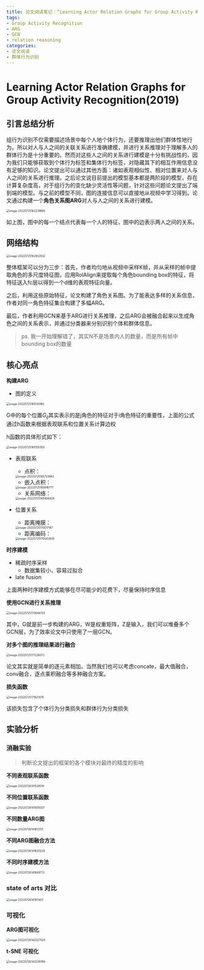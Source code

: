 ```yaml
---
title: 论文阅读笔记：“Learning Actor Relation Graphs for Group Activity Recognition”
tags: 
- Group Activity Recognition
- ARG
- GCN
- relation reasoning
categories:
- 论文阅读
- 群体行为识别
---
```


# Learning Actor Relation Graphs for Group Activity Recognition(2019)

## 引言总结分析

组行为识别不仅需要描述场景中每个人地个体行为，还要推理出他们群体性地行为。所以对人与人之间的关联关系进行准确建模，并进行关系推理对于理解多人的群体行为是十分重要的。然而对这些人之间的关系进行建模是十分有挑战性的，因为我们只能够获取到个体行为标签和集体行为标签，对隐藏其下的相互作用信息没有足够的知识。论文提出可以通过其他方面：诸如表观相似性、相对位置来对人与人之间的关系进行推理。之后论文说目前提出的模型基本都是两阶段的模型，存在计算复杂度高，对于组行为的变化缺少灵活性等问题，针对这些问题论文提出了端到端的模型。与之前的模型不同，图的连接信息可以直接地从视频中学习得到。论文通过构建一个**角色关系图ARG**对人与人之间的关系进行建模。

<img src="https://raw.githubusercontent.com/coelien/image-hosting/master/img/202207251622813.png" alt="image-20220725162239685" style="zoom:50%;" />

如上图，图中的每一个结点代表每一个人的特征，图中的边表示两人之间的关系。

## 网络结构

<img src="https://raw.githubusercontent.com/coelien/image-hosting/master/img/202207251629736.png" alt="image-20220725162932632" style="zoom:50%;" />

整体框架可以分为三步：首先，作者均匀地从视频中采样K帧，并从采样的帧中提取角色的多尺度特征图，应用RolAlign来提取每个角色bounding box的特征，将特征送入fc层以得到一个d维的表观特征向量。

之后，利用这些原始特征，论文构建了角色关系图。为了能表达多样的关系信息，作者对同一角色特征集合构建了多幅ARG。

最后，作者利用GCN来基于ARG进行关系推理，之后ARG会被融合起来以生成角色之间的关系表示，并通过分类器来分别识别个体和群体信息。

> ps. 我一开始理解错了，其实N不是场景内人的数量，而是所有帧中bounding box的数量

## 核心亮点

**构建ARG**

- 图的定义

<img src="https://raw.githubusercontent.com/coelien/image-hosting/master/img/202207251651189.png" alt="image-20220725165130160" style="zoom:50%;" />

G中的每个位置$G_{ij}$其实表示的是j角色的特征对于i角色特征的重要性，上面的公式通过h函数来根据表观联系和位置关系计算边权

h函数的具体形式如下：

<img src="https://raw.githubusercontent.com/coelien/image-hosting/master/img/202207251651325.png" alt="image-20220725165155300" style="zoom:50%;" />

- 表观联系

  - 点积：

  <img src="https://raw.githubusercontent.com/coelien/image-hosting/master/img/202207251657686.png" alt="image-20220725165723662" style="zoom:50%;" />

  - 嵌入点积：

  <img src="https://raw.githubusercontent.com/coelien/image-hosting/master/img/202207251658801.png" alt="image-20220725165816777" style="zoom:50%;" />

  - 关系网络：

  <img src="C:/Users/sixwa/AppData/Roaming/Typora/typora-user-images/image-20220725165906429.png" alt="image-20220725165906429" style="zoom:50%;" />

  

- 位置关系

  - 距离掩膜：

  <img src="https://raw.githubusercontent.com/coelien/image-hosting/master/img/202207251700208.png" alt="image-20220725170017187" style="zoom:50%;" />

  - 距离编码：

  <img src="https://raw.githubusercontent.com/coelien/image-hosting/master/img/202207251700861.png" alt="image-20220725170043839" style="zoom:50%;" />

**时序建模**

- 稀疏时序采样
  - 数据集较小，容易过拟合
- late fusion

上面两种时序建模方式能够在尽可能少的花费下，尽量保持时序信息

**使用GCN进行关系推理**

<img src="https://raw.githubusercontent.com/coelien/image-hosting/master/img/202207251708724.png" alt="image-20220725170846703" style="zoom:50%;" />

其中，G就是前一步构建的ARG，W是权重矩阵，Z是输入，我们可以堆叠多个GCN层，为了效率论文中只使用了一层GCN。

**对多个图的推理结果进行融合**

<img src="https://raw.githubusercontent.com/coelien/image-hosting/master/img/202207251712108.png" alt="image-20220725171226073" style="zoom:50%;" />

论文其实就是简单的逐元素相加。当然我们也可以考虑concate，最大值融合，conv融合，逐点乘积融合等多种融合方案。

**损失函数**

<img src="https://raw.githubusercontent.com/coelien/image-hosting/master/img/202207251716038.png" alt="image-20220725171623015" style="zoom:50%;" />

该损失包含了个体行为分类损失和群体行为分类损失

## 实验分析

### 消融实验

> 判断论文提出的框架的各个模块对最终的精度的影响

**不同表观联系函数**

<img src="https://raw.githubusercontent.com/coelien/image-hosting/master/img/202207261415551.png" alt="image-20220726141528518" style="zoom:50%;" />

**不同位置联系函数**

<img src="https://raw.githubusercontent.com/coelien/image-hosting/master/img/202207261415032.png" alt="image-20220726141555007" style="zoom:50%;" />

**不同数量ARG图**

<img src="https://raw.githubusercontent.com/coelien/image-hosting/master/img/202207261416177.png" alt="image-20220726141613151" style="zoom:50%;" />

**不同ARG图融合方法**

<img src="https://raw.githubusercontent.com/coelien/image-hosting/master/img/202207261416255.png" alt="image-20220726141630228" style="zoom:50%;" />

**不同时序建模方法**

<img src="https://raw.githubusercontent.com/coelien/image-hosting/master/img/202207261416805.png" alt="image-20220726141649772" style="zoom:50%;" />

### state of arts 对比

<img src="https://raw.githubusercontent.com/coelien/image-hosting/master/img/202207261419440.png" alt="image-20220726141911401" style="zoom:50%;" />

### 可视化

**ARG图可视化**

<img src="https://raw.githubusercontent.com/coelien/image-hosting/master/img/202207261420706.png" alt="image-20220726142027529" style="zoom:50%;" />

**t-SNE 可视化**

<img src="https://raw.githubusercontent.com/coelien/image-hosting/master/img/202207261420823.png" alt="image-20220726142039766" style="zoom:50%;" />
